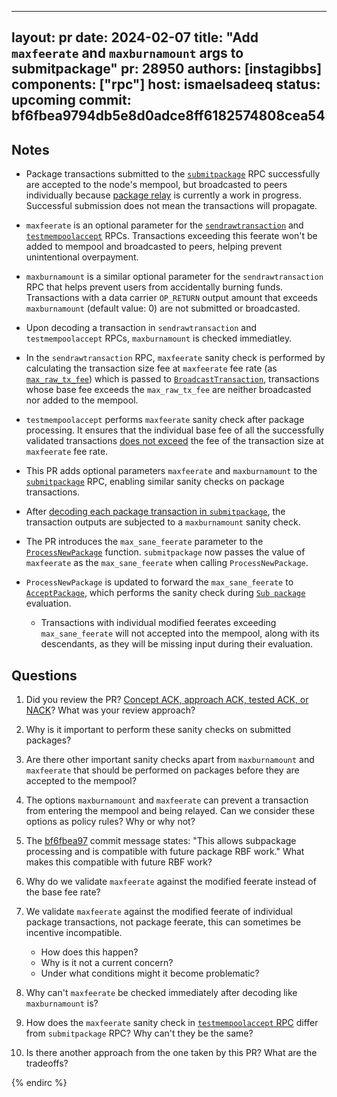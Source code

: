 
---
layout: pr
date: 2024-02-07
title: "Add `maxfeerate` and `maxburnamount` args to submitpackage"
pr: 28950
authors: [instagibbs]
components: ["rpc"]
host: ismaelsadeeq
status: upcoming
commit: bf6fbea9794db5e8d0adce8ff6182574808cea54
---

## Notes

- Package transactions submitted to the [`submitpackage`](https://bitcoincore.org/en/doc/26.0.0/rpc/rawtransactions/submitpackage/) RPC successfully are accepted to the node's mempool, but broadcasted to peers individually because [package relay](https://bitcoinops.org/en/topics/package-relay/) is currently a work in progress. Successful submission does not mean the transactions will propagate.

- `maxfeerate` is an optional parameter for the [`sendrawtransaction`](https://github.com/bitcoin-core-review-club/bitcoin/blob/bf6fbea9794db5e8d0adce8ff6182574808cea54/src/rpc/mempool.cpp#L35) and [`testmempoolaccept`](https://github.com/bitcoin-core-review-club/bitcoin/blob/bf6fbea9794db5e8d0adce8ff6182574808cea54/src/rpc/mempool.cpp#L104) RPCs. Transactions exceeding this feerate won't be added to mempool and broadcasted to peers, helping prevent unintentional overpayment.

- `maxburnamount` is a similar optional parameter for the `sendrawtransaction` RPC that helps prevent users from accidentally burning funds. Transactions with a data carrier `OP_RETURN` output amount that exceeds `maxburnamount` (default value: 0) are not submitted or broadcasted.

- Upon decoding a transaction in `sendrawtransaction` and `testmempoolaccept` RPCs, `maxburnamount` is checked immediatley.

- In the `sendrawtransaction` RPC, `maxfeerate` sanity check is performed by calculating the transaction size fee at `maxfeerate` fee rate (as [`max_raw_tx_fee`](https://github.com/bitcoin-core-review-club/bitcoin/blob/bf6fbea9794db5e8d0adce8ff6182574808cea54/src/rpc/mempool.cpp#L89)) which is passed to [`BroadcastTransaction`](https://github.com/bitcoin-core-review-club/bitcoin/blob/bf6fbea9794db5e8d0adce8ff6182574808cea54/src/node/transaction.cpp#L33), transactions whose base fee exceeds the `max_raw_tx_fee` are neither broadcasted nor added to the mempool.

- `testmempoolaccept` performs `maxfeerate` sanity check after package processing. It ensures that the individual base fee of all the successfully validated transactions [does not exceed](https://github.com/bitcoin-core-review-club/bitcoin/blob/bf6fbea9794db5e8d0adce8ff6182574808cea54/src/rpc/mempool.cpp#L218) the fee of the transaction size at `maxfeerate` fee rate.

- This PR adds optional parameters `maxfeerate` and `maxburnamount` to the [`submitpackage`](https://github.com/bitcoin-core-review-club/bitcoin/blob/bf6fbea9794db5e8d0adce8ff6182574808cea54/src/rpc/mempool.cpp#L816) RPC, enabling similar sanity checks on package transactions.

- After [decoding each package transaction in `submitpackage`](https://github.com/bitcoin/bitcoin/blob/e69796c79c0aa202087a13ba62d9fbcc1c8754d4/src/rpc/mempool.cpp#L814), the transaction outputs are subjected to a `maxburnamount` sanity check.

- The PR introduces the `max_sane_feerate` parameter to the [`ProcessNewPackage`](https://github.com/bitcoin-core-review-club/bitcoin/blob/bf6fbea9794db5e8d0adce8ff6182574808cea54/src/validation.h#L282) function. `submitpackage` now passes the value of `maxfeerate` as the `max_sane_feerate` when calling `ProcessNewPackage`.

- `ProcessNewPackage` is updated to forward the `max_sane_feerate` to [`AcceptPackage`](https://github.com/bitcoin-core-review-club/bitcoin/blob/bf6fbea9794db5e8d0adce8ff6182574808cea54/src/validation.cpp#L1450), which performs the sanity check during [`Sub package`](https://github.com/bitcoin-core-review-club/bitcoin/blob/bf6fbea9794db5e8d0adce8ff6182574808cea54/src/validation.cpp#L1425) evaluation.
    - Transactions with individual modified feerates exceeding `max_sane_feerate` will not accepted into the mempool, along with its descendants, as they will be missing input during their evaluation.

## Questions

1. Did you review the PR? [Concept ACK, approach ACK, tested ACK, or NACK](https://github.com/bitcoin/bitcoin/blob/master/CONTRIBUTING.md#peer-review)? What was your review approach?

2. Why is it important to perform these sanity checks on submitted packages?

3. Are there other important sanity checks apart from `maxburnamount` and `maxfeerate` that should be performed on packages before they are accepted to the mempool?

4. The options `maxburnamount` and `maxfeerate` can prevent a transaction from entering the mempool and being relayed. Can we consider these options as policy rules? Why or why not?

5. The [bf6fbea97](https://github.com/bitcoin-core-review-club/bitcoin/commit/bf6fbea9794db5e8d0adce8ff6182574808cea54) commit message states: "This allows subpackage processing and is compatible with future package RBF work." What makes this compatible with future RBF work?

6. Why do we validate `maxfeerate` against the modified feerate instead of the base fee rate? 

7. We validate `maxfeerate` against the modified feerate of individual package transactions, not package feerate, this can sometimes be incentive incompatible.
    - How does this happen?
    - Why is it not a current concern? 
    - Under what conditions might it become problematic?

8. Why can't `maxfeerate` be checked immediately after decoding like `maxburnamount` is?

9. How does the `maxfeerate` sanity check in [`testmempoolaccept` RPC](https://github.com/bitcoin/bitcoin/blob/e69796c79c0aa202087a13ba62d9fbcc1c8754d4/src/rpc/mempool.cpp#L104) differ from `submitpackage` RPC? Why can't they be the same?

10. Is there another approach from the one taken by this PR? What are the tradeoffs?


<!-- TODO: After a meeting, uncomment and add meeting log between the irc tags
## Meeting Log
### Meeting 1
{% irc %}
-->
<!-- TODO: For additional meetings, add the logs to the same irc block. This ensures line numbers keep increasing, avoiding hyperlink conflicts for identical line numbers across meetings.
### Meeting 2
-->
{% endirc %}